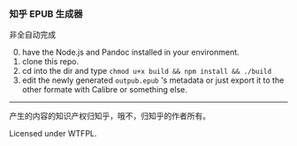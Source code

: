 ### 知乎 EPUB 生成器

非全自动完成

0. have the Node.js and Pandoc installed in your environment.
1. clone this repo.
2. cd into the dir and type `chmod u+x build && npm install && ./build`
3. edit the newly generated `outpub.epub` 's metadata or just export it to the other formate with Calibre or something else.

---

产生的内容的知识产权归知乎，哦不，归知乎的作者所有。

Licensed under WTFPL.
